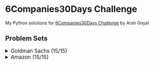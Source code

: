 # 6Companies30Days Challenge

My Python solutions for [6Companies30Days Challenge](https://www.youtube.com/watch?v=8ESo_bXhRC4) by Arsh Goyal

## Problem Sets

<details>
<summary style="font-size: 1.2em">Goldman Sachs (15/15)</summary>

| Sr  | [Problems](./30DaysChallenge/Day1-5_GS)          | TryIt                                                                                                                                  | Status |
| --- | ------------------------------------------------ | -------------------------------------------------------------------------------------------------------------------------------------- | ------ |
| 1   | [Print Anagrams Together]                        | [![Problem Link](./photos/gfg.svg)](https://practice.geeksforgeeks.org/problems/print-anagrams-together/1/#)                           | ✅     |
| 2   | [Overlapping Rectangles]                         | [![Problem Link](./photos/gfg.svg)](https://practice.geeksforgeeks.org/problems/overlapping-rectangles1924/1/)                         | ✅     |
| 3   | [Count the subarrays having product less than k] | [![Problem Link](./photos/gfg.svg)](https://practice.geeksforgeeks.org/problems/count-the-subarrays-having-product-less-than-k1708/1/) | ✅     |
| 4   | [Run Length Encoding]                            | [![Problem Link](./photos/gfg.svg)](https://practice.geeksforgeeks.org/problems/run-length-encoding/1/)                                | ✅     |
| 5   | [Ugly Number]                                    | [![Problem Link](./photos/gfg.svg)](https://practice.geeksforgeeks.org/problems/ugly-numbers2254/1/)                                   | ✅     |
| 6   | [Greatest Common Divisor of Strings]             | [![Problem Link](./photos/lc.svg)](https://leetcode.com/problems/greatest-common-divisor-of-strings/)                                  |        |
| 7   | [Find the position of M-th item]                 | [![Problem Link](./photos/gfg.svg)](https://practice.geeksforgeeks.org/problems/find-the-position-of-m-th-item1723/1#)                 | ✅     |
| 8   | [Total Decoding Messages]                        | [![Problem Link](./photos/gfg.svg)](https://practice.geeksforgeeks.org/problems/total-decoding-messages1235/1/)                        |        |
| 9   | [Number following a pattern]                     | [![Problem Link](./photos/gfg.svg)](https://practice.geeksforgeeks.org/problems/number-following-a-pattern3126/1#)                     |        |
| 10  | [Max 10 numbers in a list having 10M entries]    | [![Problem Link](./photos/gfg.svg)](https://practice.geeksforgeeks.org/problems/k-largest-elements3736/1)                              | ✅     |
| 11  | [Find Missing And Repeating]                     | [![Problem Link](./photos/gfg.svg)](https://practice.geeksforgeeks.org/problems/find-missing-and-repeating2512/1/#)                    |        |
| 12  | [Squares in N\*N Chessboard]                     | [![Problem Link](./photos/gfg.svg)](https://practice.geeksforgeeks.org/problems/squares-in-nn-chessboard1801/1)                        |        |
| 13  | [Decode the string]                              | [![Problem Link](./photos/gfg.svg)](https://practice.geeksforgeeks.org/problems/decode-the-string2444/1)                               |        |
| 14  | [Minimum Size Subarray Sum]                      | [![Problem Link](./photos/lc.svg)](https://leetcode.com/problems/minimum-size-subarray-sum/)                                           |        |
| 15  | [Array Pair Sum Divisibility Problem]            | [![Problem Link](./photos/gfg.svg)](https://practice.geeksforgeeks.org/problems/array-pair-sum-divisibility-problem3257/1#)            |        |

</details>

<details>
<summary style="font-size: 1.2em">Amazon (15/15)</summary>

| Sr  | [Problems](./30DaysChallenge/Day6-10_Amazon)      | TryIt                                                                                                                                | Status |
| --- | ------------------------------------------------- | ------------------------------------------------------------------------------------------------------------------------------------ | ------ |
| 1   | [Maximum Profit]                                  | [![Problem Link](./photos/gfg.svg)](https://practice.geeksforgeeks.org/problems/maximum-profit4657/1)                                | ✅     |
| 2   | [Longest Mountain in Array]                       | [![Problem Link](./photos/lc.svg)](https://leetcode.com/problems/longest-mountain-in-array/)                                         | ✅     |
| 3   | [IPL 2021 - Match Day 2]                          | [![Problem Link](./photos/gfg.svg)](https://practice.geeksforgeeks.org/problems/deee0e8cf9910e7219f663c18d6d640ea0b87f87/1/)         | ✅     |
| 4   | [Brackets in Matrix Chain Multiplication]         | [![Problem Link](./photos/gfg.svg)](https://practice.geeksforgeeks.org/problems/brackets-in-matrix-chain-multiplication1024/1/)      | ✅     |
| 5   | [Phone directory]                                 | [![Problem Link](./photos/gfg.svg)](https://practice.geeksforgeeks.org/problems/phone-directory4628/1/)                              | ✅     |
| 6   | [Maximum of all subarrays of size k]              | [![Problem Link](./photos/gfg.svg)](https://practice.geeksforgeeks.org/problems/maximum-of-all-subarrays-of-size-k3101/1)            | ✅     |
| 7   | [First non-repeating character in a stream]       | [![Problem Link](./photos/gfg.svg)](https://practice.geeksforgeeks.org/problems/first-non-repeating-character-in-a-stream1216/1)     | ✅     |
| 8   | [Count ways to N'th Stair(Order does not matter)] | [![Problem Link](./photos/gfg.svg)](https://practice.geeksforgeeks.org/problems/count-ways-to-nth-stairorder-does-not-matter1322/1/) | ✅     |
| 9   | [Is Sudoku Valid]                                 | [![Problem Link](./photos/gfg.svg)](https://practice.geeksforgeeks.org/problems/is-sudoku-valid4820/1/)                              | ✅     |
| 10  | [Nuts and Bolts Problem]                          | [![Problem Link](./photos/gfg.svg)](https://practice.geeksforgeeks.org/problems/nuts-and-bolts-problem0431/1)                        | ✅     |
| 11  | [Serialize and Deserialize a Binary Tree]         | [![Problem Link](./photos/gfg.svg)](https://practice.geeksforgeeks.org/problems/serialize-and-deserialize-a-binary-tree/1)           | ✅     |
| 12  | [Column name from a given column number]          | [![Problem Link](./photos/gfg.svg)](https://practice.geeksforgeeks.org/problems/column-name-from-a-given-column-number4244/1/)       | ✅     |
| 13  | [Rotting Oranges]                                 | [![Problem Link](./photos/lc.svg)](https://leetcode.com/problems/rotting-oranges/)                                                   | ✅     |
| 14  | [Burning Tree]                                    | [![Problem Link](./photos/gfg.svg)](https://practice.geeksforgeeks.org/problems/burning-tree/1/)                                     | ✅     |
| 15  | [Delete N nodes after M nodes of a linked list]   | [![Problem Link](./photos/gfg.svg)](https://practice.geeksforgeeks.org/problems/delete-n-nodes-after-m-nodes-of-a-linked-list/1/)    | ✅     |

</details>
